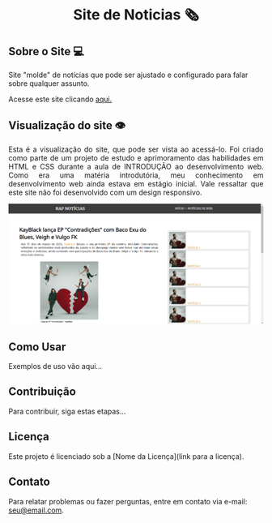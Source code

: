 <h1 align="center"> Site de Noticias 🗞 </h1>
<h2> Sobre o Site 💻 </h2>
<p> Site "molde" de notícias que pode ser ajustado e configurado para falar sobre qualquer assunto. </p> 
<p> Acesse este site clicando <a href="https://www.tiagoroglio.com.br/site-noticias" target="_blank"> aqui. </a></p>

<h2> Visualização do site 👁 </h2>
<p style="text-align: justify;"> Esta é a visualização do site, que pode ser vista ao acessá-lo. Foi criado como parte de um projeto de estudo e aprimoramento das habilidades em HTML e CSS durante a aula de INTRODUÇÃO ao desenvolvimento web. Como era uma matéria introdutória, meu conhecimento em desenvolvimento web ainda estava em estágio inicial. Vale ressaltar que este site não foi desenvolvido com um design responsivo. </p>

![Texto alternativo: Tela inicial do site, obtida ao acessá-lo através do link acima](./assets/readme-img.png)


## Como Usar


Exemplos de uso vão aqui...

## Contribuição

Para contribuir, siga estas etapas...

## Licença

Este projeto é licenciado sob a [Nome da Licença](link para a licença).

## Contato

Para relatar problemas ou fazer perguntas, entre em contato via e-mail: [seu@email.com](mailto:seu@email.com).

